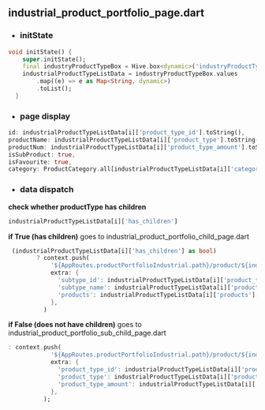 ## industrial_product_portfolio_page.dart

- ### initState

```dart
void initState() {
    super.initState();
    final industryProductTypeBox = Hive.box<dynamic>('industryProductTypeBox');
    industrialProductTypeListData = industryProductTypeBox.values
        .map((e) => e as Map<String, dynamic>)
        .toList();
  }
```
- ### page display
```dart
id: industrialProductTypeListData[i]['product_type_id'].toString(),
productName: industrialProductTypeListData[i]['product_type'].toString(),
productNum: industrialProductTypeListData[i]['product_type_amount'].toString(),
isSubProduct: true,
isFavourite: true,
category: ProductCategory.all[industrialProductTypeListData[i]['category'] as int],

```
- ### data dispatch
**check whether productType has children**
```dart
industrialProductTypeListData[i]['has_children']
```
**if True (has children)** 
goes to industrial_product_portfolio_child_page.dart
```dart
 (industrialProductTypeListData[i]['has_children'] as bool)
        ? context.push(
            '${AppRoutes.productPortfolioIndustrial.path}/product/${industrialProductTypeListData[i]['category']}/${industrialProductTypeListData[i]['product_type_id']}/${industrialProductTypeListData[i]['product_type_id']}',
            extra: {
              'subtype_id': industrialProductTypeListData[i]['product_type_id'].toString(),
              'subtype_name': industrialProductTypeListData[i]['product_type'].toString(),
              'products': industrialProductTypeListData[i]['products'],  
            },
          )
```
**if False (does not have children)** 
goes to industrial_product_portfolio_sub_child_page.dart

```dart
: context.push(
            '${AppRoutes.productPortfolioIndustrial.path}/product/${industrialProductTypeListData[i]['category']}/${industrialProductTypeListData[i]['product_type_id']}/',
            extra: {
              'product_type_id': industrialProductTypeListData[i]['product_type_id'].toString(),
              'product_type': industrialProductTypeListData[i]['product_type'].toString(),
              'product_type_amount': industrialProductTypeListData[i]['product_type_amount'].toString(),
            },
          );
```